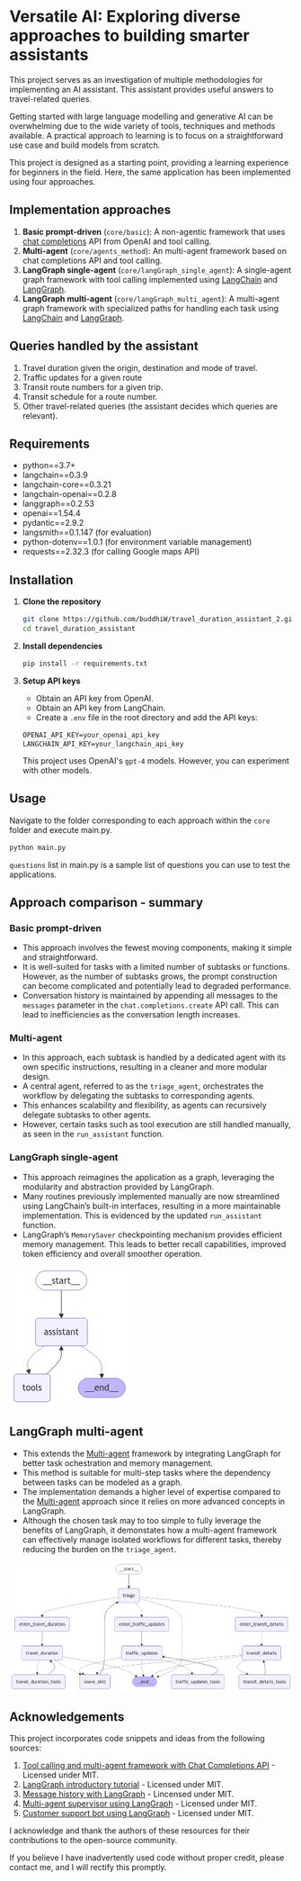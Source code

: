 # Versatile AI: Exploring diverse approaches to building smarter assistants

This project serves as an investigation of multiple methodologies for implementing an AI assistant. This assistant provides useful answers to travel-related queries.

Getting started with large language modelling and generative AI can be overwhelming due to the wide variety of tools, techniques and methods available. A practical approach to learning is to focus on a straightforward use case and build models from scratch. 

This project is designed as a starting point, providing a learning experience for beginners in the field. Here, the same application has been implemented using four approaches.

## Implementation approaches
1. **Basic prompt-driven** (`core/basic`): A non-agentic framework that uses [chat completions](https://platform.openai.com/docs/guides/text-generation) API from OpenAI and tool calling.
2. **Multi-agent** (`core/agents_method`): An multi-agent framework based on chat completions API and tool calling.
3. **LangGraph single-agent** (`core/langGraph_single_agent`): A single-agent graph framework with tool calling implemented using [LangChain](https://python.langchain.com/docs/introduction/) and [LangGraph](https://langchain-ai.github.io/langgraph/).
4. **LangGraph multi-agent** (`core/langGraph_multi_agent`): A multi-agent graph framework with specialized paths for handling each task using [LangChain](https://python.langchain.com/docs/introduction/) and [LangGraph](https://langchain-ai.github.io/langgraph/).

## Queries handled by the assistant
1. Travel duration given the origin, destination and mode of travel.
2. Traffic updates for a given route
3. Transit route numbers for a given trip.
4. Transit schedule for a route number.
5. Other travel-related queries (the assistant decides which queries are relevant).

## Requirements

- python==3.7+
- langchain==0.3.9
- langchain-core==0.3.21
- langchain-openai==0.2.8
- langgraph==0.2.53
- openai==1.54.4
- pydantic==2.9.2
- langsmith==0.1.147 (for evaluation)
- python-dotenv==1.0.1 (for environment variable management)
- requests==2.32.3 (for calling Google maps API)

## Installation

1. **Clone the repository**

    ```bash
    git clone https://github.com/buddhiW/travel_duration_assistant_2.git
    cd travel_duration_assistant
    ```

2. **Install dependencies**

    ```bash
    pip install -r requirements.txt
    ```

3. **Setup API keys**

    - Obtain an API key from OpenAI.
    - Obtain an API key from LangChain.
    - Create a `.env` file in the root directory and add the API keys:

    ```
    OPENAI_API_KEY=your_openai_api_key
    LANGCHAIN_API_KEY=your_langchain_api_key
    ```
    This project uses OpenAI's `gpt-4` models. However, you can experiment with other models.

## Usage

Navigate to the folder corresponding to each approach within the `core` folder and execute main.py.

```bash
python main.py
```

`questions` list in main.py is a sample list of questions you can use to test the applications.

## Approach comparison - summary

### Basic prompt-driven
- This approach involves the fewest moving components, making it simple and straightforward. 
- It is well-suited for tasks with a limited number of subtasks or functions. However, as the number of subtasks grows, the prompt construction can become complicated and potentially lead to degraded performance.
- Conversation history is maintained by appending all messages to the `messages` parameter in the `chat.completions.create` API call. This can lead to inefficiencies as the conversation length increases.
  
### Multi-agent
- In this approach, each subtask is handled by a dedicated agent with its own specific instructions, resulting in a cleaner and more modular design.
- A central agent, referred to as the `triage_agent`, orchestrates the workflow by delegating the subtasks to corresponding agents.
- This enhances scalability and flexibility, as agents can recursively delegate subtasks to other agents.
- However, certain tasks such as tool execution are still handled manually, as seen in the `run_assistant` function.

### LangGraph single-agent
- This approach reimagines the application as a graph, leveraging the modularity and abstraction provided by LangGraph.
- Many routines previously implemented manually are now streamlined using LangChain’s built-in interfaces, resulting in a more maintainable implementation. This is evidenced by the updated `run_assistant` function.
- LangGraph’s `MemorySaver` checkpointing mechanism provides efficient memory management. This leads to better recall capabilities, improved token efficiency and overall smoother operation.

![Single-agent system architecture](images/single_agent.png "LangGraph based single-agent architecture")

## LangGraph multi-agent
- This extends the [Multi-agent](https://github.com/buddhiW/AI_travel_assistant/tree/main?tab=readme-ov-file#multi-agent) framework by integrating LangGraph for better task ochestration and memory management. 
- This method is suitable for multi-step tasks where the dependency between tasks can be modeled as a graph. 
- The implementation demands a higher level of expertise compared to the [Multi-agent](https://github.com/buddhiW/AI_travel_assistant/tree/main?tab=readme-ov-file#multi-agent) approach since it relies on more advanced concepts in LangGraph.
- Although the chosen task may to too simple to fully leverage the benefits of LangGraph, it demonstates how a multi-agent framework can effectively manage isolated workflows for different tasks, thereby reducing the burden on the `triage_agent`.

![Multi-agent system architecture](images/multi_agent.png "LangGraph based multi-agent architecture")

## Acknowledgements

This project incorporates code snippets and ideas from the following sources:

1. [Tool calling and multi-agent framework with Chat Completions API](https://cookbook.openai.com/examples/orchestrating_agents?utm_source=www.therundown.ai&utm_medium=newsletter&utm_campaign=anthropic-ceo-predicts-ai-utopia&_bhlid=db30852b7747db2f62cd8fde276efcf151c6c21a) - Licensed under MIT.
2. [LangGraph introductory tutorial](https://langchain-ai.github.io/langgraph/tutorials/introduction/) - Licensed under MIT.
3. [Message history with LangGraph](https://python.langchain.com/docs/how_to/message_history/) - Lincensed under MIT.
4. [Multi-agent supervisor using LangGraph](https://github.com/langchain-ai/langgraph/blob/main/docs/docs/tutorials/multi_agent/agent_supervisor.ipynb) - Licensed under MIT.
5. [Customer support bot using LangGraph](https://langchain-ai.github.io/langgraph/tutorials/customer-support/customer-support/) - Licensed under MIT.

I acknowledge and thank the authors of these resources for their contributions to the open-source community.

If you believe I have inadvertently used code without proper credit, please contact me, and I will rectify this promptly.